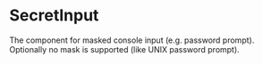 # SecretInput

The component for masked console input (e.g. password prompt).
Optionally no mask is supported (like UNIX password prompt).
